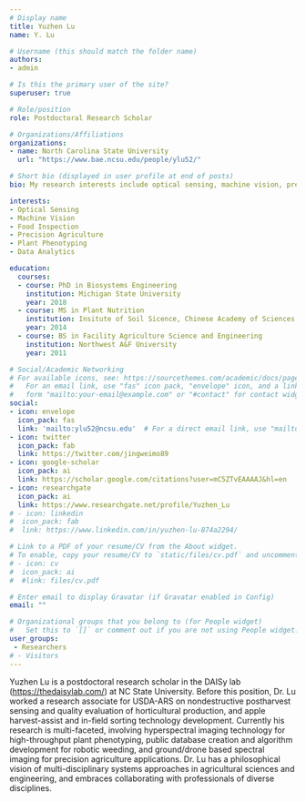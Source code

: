 ```yaml
---
# Display name
title: Yuzhen Lu
name: Y. Lu

# Username (this should match the folder name)
authors:
- admin

# Is this the primary user of the site?
superuser: true

# Role/position
role: Postdoctoral Research Scholar

# Organizations/Affiliations
organizations:
- name: North Carolina State University
  url: "https://www.bae.ncsu.edu/people/ylu52/"

# Short bio (displayed in user profile at end of posts)
bio: My research interests include optical sensing, machine vision, precision agriculture, food assessment and data analytics.

interests:
- Optical Sensing
- Machine Vision
- Food Inspection
- Precision Agriculture
- Plant Phenotyping
- Data Analytics 

education:
  courses:
  - course: PhD in Biosystems Engineering
    institution: Michigan State University
    year: 2018
  - course: MS in Plant Nutrition
    institution: Insitute of Soil Sicence, Chinese Academy of Sciences
    year: 2014
  - course: BS in Facility Agriculture Science and Engineering
    institution: Northwest A&F University
    year: 2011

# Social/Academic Networking
# For available icons, see: https://sourcethemes.com/academic/docs/page-builder/#icons
#   For an email link, use "fas" icon pack, "envelope" icon, and a link in the
#   form "mailto:your-email@example.com" or "#contact" for contact widget.
social:
- icon: envelope
  icon_pack: fas
  link: 'mailto:ylu52@ncsu.edu'  # For a direct email link, use "mailto:ylu52@ncsu.edu".
- icon: twitter
  icon_pack: fab
  link: https://twitter.com/jingweimo89
- icon: google-scholar
  icon_pack: ai
  link: https://scholar.google.com/citations?user=mC5ZTvEAAAAJ&hl=en 
- icon: researchgate
  icon_pack: ai
  link: https://www.researchgate.net/profile/Yuzhen_Lu
# - icon: linkedin
#  icon_pack: fab
#  link: https://www.linkedin.com/in/yuzhen-lu-874a2294/

# Link to a PDF of your resume/CV from the About widget.
# To enable, copy your resume/CV to `static/files/cv.pdf` and uncomment the lines below.
# - icon: cv
#  icon_pack: ai
#  #link: files/cv.pdf

# Enter email to display Gravatar (if Gravatar enabled in Config)
email: ""

# Organizational groups that you belong to (for People widget)
#   Set this to `[]` or comment out if you are not using People widget.
user_groups:
 - Researchers
# - Visitors
---
```


Yuzhen Lu is a postdoctoral research scholar in the DAISy lab (https://thedaisylab.com/) at NC State University. Before this position, Dr. Lu worked a research associate for USDA-ARS on nondestructive postharvest sensing and quality evaluation of horticultural production, and apple harvest-assist and in-field sorting technology development. Currently his research is multi-faceted, involving hyperspectral imaging technology for high-throughput plant phenotyping, public database creation and algorithm development for robotic weeding, and ground/drone based spectral imaging for precision agriculture applications. Dr. Lu has a philosophical vision of multi-disciplinary systems approaches in agricultural sciences and engineering, and embraces collaborating with professionals of diverse disciplines.
